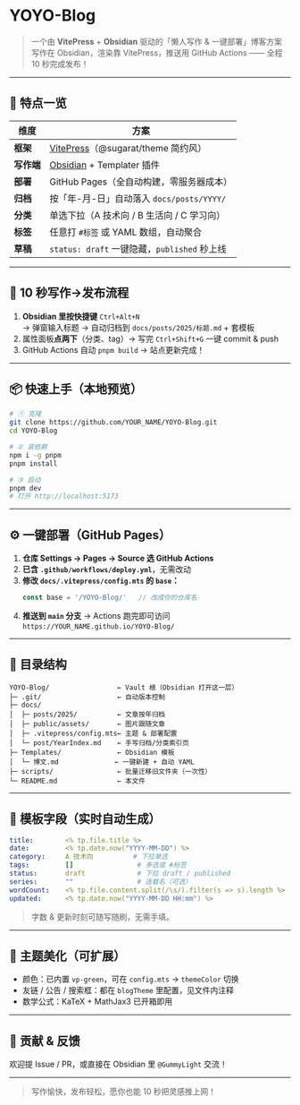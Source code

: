 # YOYO-Blog

> 一个由 **VitePress** + **Obsidian** 驱动的「懒人写作 & 一键部署」博客方案  
> 写作在 Obsidian，渲染靠 VitePress，推送用 GitHub Actions —— 全程 10 秒完成发布！

---

## 🧡 特点一览

| 维度 | 方案 |
|---|---|
| **框架** | [VitePress](https://vitepress.dev)（@sugarat/theme 简约风） |
| **写作端** | [Obsidian](https://obsidian.md) + Templater 插件 |
| **部署** | GitHub Pages（全自动构建，零服务器成本） |
| **归档** | 按「年-月-日」自动落入 `docs/posts/YYYY/` |
| **分类** | 单选下拉（A 技术向 / B 生活向 / C 学习向） |
| **标签** | 任意打 `#标签` 或 YAML 数组，自动聚合 |
| **草稿** | `status: draft` 一键隐藏，`published` 秒上线 |

---

## 🚀 10 秒写作→发布流程

1. **Obsidian 里按快捷键** `Ctrl+Alt+N`  
   → 弹窗输入标题 → 自动归档到 `docs/posts/2025/标题.md` + 套模板
2. 属性面板**点两下**（分类、tag）→ 写完 `Ctrl+Shift+G` 一键 commit & push
3. GitHub Actions 自动 `pnpm build` → 站点更新完成！

---

## 📦 快速上手（本地预览）

```bash
# ① 克隆
git clone https://github.com/YOUR_NAME/YOYO-Blog.git
cd YOYO-Blog

# ② 装依赖
npm i -g pnpm
pnpm install

# ③ 启动
pnpm dev
# 打开 http://localhost:5173
```

---

## ⚙️ 一键部署（GitHub Pages）

1. **仓库 Settings → Pages → Source 选 GitHub Actions**
2. **已含 `.github/workflows/deploy.yml`**，无需改动
3. **修改 `docs/.vitepress/config.mts` 的 `base`：**
   ```ts
   const base = '/YOYO-Blog/'   // 改成你的仓库名
   ```
4. **推送到 `main` 分支** → Actions 跑完即可访问 `https://YOUR_NAME.github.io/YOYO-Blog/`

---

## 🧩 目录结构

```
YOYO-Blog/                 ← Vault 根（Obsidian 打开这一层）
├─ .git/                   ← 自动版本控制
├─ docs/
│  ├─ posts/2025/          ← 文章按年归档
│  ├─ public/assets/       ← 图片跟随文章
│  ├─ .vitepress/config.mts← 主题 & 部署配置
│  └─ post/YearIndex.md    ← 手写归档/分类索引页
├─ Templates/              ← Obsidian 模板
│  └─ 博文.md              ← 一键新建 + 自动 YAML
├─ scripts/                ← 批量迁移旧文件夹（一次性）
└─ README.md               ← 本文件
```

---

## 📝 模板字段（实时自动生成）

```yaml
title:        <% tp.file.title %>
date:         <% tp.date.now("YYYY-MM-DD") %>
category:     A 技术向          # 下拉单选
tags:         []                # 多选或 #标签
status:       draft             # 下拉 draft / published
series:       ""                # 连载名（可选）
wordCount:    <% tp.file.content.split(/\s/).filter(s => s).length %>
updated:      <% tp.date.now("YYYY-MM-DD HH:mm") %>
```

> 字数 & 更新时刻可随写随刷，无需手填。

---

## 🎨 主题美化（可扩展）

- 颜色：已内置 `vp-green`，可在 `config.mts` → `themeColor` 切换
- 友链 / 公告 / 搜索框：都在 `blogTheme` 里配置，见文件内注释
- 数学公式：KaTeX + MathJax3 已开箱即用

---

## 🤝 贡献 & 反馈

欢迎提 Issue / PR，或直接在 Obsidian 里 `@GummyLight` 交流！

---

> 写作愉快，发布轻松，愿你也能 10 秒把灵感推上网！
